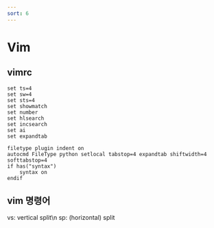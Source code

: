 ```yaml
---
sort: 6
---
```


# Vim

## vimrc

```
set ts=4
set sw=4
set sts=4
set showmatch
set number
set hlsearch
set incsearch
set ai
set expandtab

filetype plugin indent on
autocmd FileType python setlocal tabstop=4 expandtab shiftwidth=4 softtabstop=4
if has("syntax")
    syntax on
endif
```

## vim 명령어

vs: vertical split\n
sp: (horizontal) split
